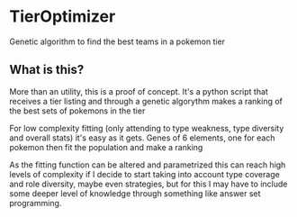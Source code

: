 # TierOptimizer
Genetic algorithm to find the best teams in a pokemon tier

## What is this?
More than an utility, this is a proof of concept. It's a python script that receives a tier listing and through a genetic algorythm makes a ranking of the best sets of pokemons in the tier

For low complexity fitting (only attending to type weakness, type diversity and overall stats) it's easy as it gets. Genes of 6 elements, one for each pokemon then fit the population and make a ranking

As the fitting function can be altered and parametrized this can reach high levels of complexity if I decide to start taking into account type coverage and role diversity, maybe even strategies, but for this I may have to include some deeper level of knowledge through something like answer set programming.
